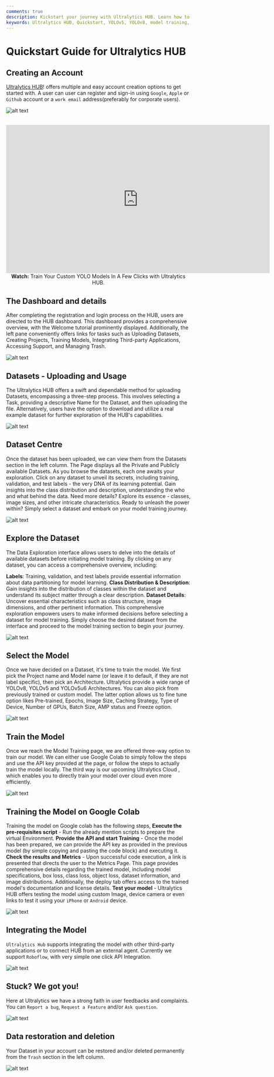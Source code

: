 ```yaml
---
comments: true
description: Kickstart your journey with Ultralytics HUB. Learn how to train and deploy YOLOv5 and YOLOv8 models in seconds with our Quickstart guide.
keywords: Ultralytics HUB, Quickstart, YOLOv5, YOLOv8, model training, quick deployment, drag-and-drop interface, real-time object detection
---
```


# Quickstart Guide for Ultralytics HUB

## Creating an Account

[Ultralytics HUB](https://hub.ultralytics.com/)! offers multiple and easy account creation options to get started with. A user can user can register and sign-in using `Google`, `Apple` or `Github` account or a `work email` address(preferably for corporate users).

![alt text](/docs/en/hub/screenshots/Signin-page.png)

<p align="center">
  <br>
  <iframe loading="lazy" width="720" height="405" src="https://www.youtube.com/embed/lveF9iCMIzc?si=_Q4WB5kMB5qNe7q6"
    title="YouTube video player" frameborder="0"
    allow="accelerometer; autoplay; clipboard-write; encrypted-media; gyroscope; picture-in-picture; web-share"
    allowfullscreen>
  </iframe>
  <br>
  <strong>Watch:</strong> Train Your Custom YOLO Models In A Few Clicks with Ultralytics HUB.
</p>

## The Dashboard and details

After completing the registration and login process on the HUB, users are directed to the HUB dashboard. This dashboard provides a comprehensive overview, with the Welcome tutorial prominently displayed. Additionally, the left pane conveniently offers links for tasks such as Uploading Datasets, Creating Projects, Training Models, Integrating Third-party Applications, Accessing Support, and Managing Trash.

![alt text](/docs/en/hub/screenshots/Dashboard.png)

## Datasets - Uploading and Usage

The Ultralytics HUB offers a swift and dependable method for uploading Datasets, encompassing a three-step process. This involves selecting a Task, providing a descriptive Name for the Dataset, and then uploading the file. Alternatively, users have the option to download and utilize a real example dataset for further exploration of the HUB's capabilities.

![alt text](/docs/en/hub/screenshots/Upload%20Dataset.png)

## Dataset Centre

Once the dataset has been uploaded, we can view them from the Datasets section in the left column. The Page displays all the Private and Publicly available Datasets.
As you browse the datasets, each one awaits your exploration. Click on any dataset to unveil its secrets, including training, validation, and test labels - the very DNA of its learning potential. Gain insights into the class distribution and description, understanding the who and what behind the data. Need more details? Explore its essence - classes, image sizes, and other intricate characteristics. Ready to unleash the power within? Simply select a dataset and embark on your model training journey.

![alt text](/docs/en/hub/screenshots/Dataset%20Centre.png)

## Explore the Dataset

The Data Exploration interface allows users to delve into the details of available datasets before initiating model training. By clicking on any dataset, you can access a comprehensive overview, including:

**Labels**: Training, validation, and test labels provide essential information about data partitioning for model learning.
**Class Distribution & Description**: Gain insights into the distribution of classes within the dataset and understand its subject matter through a clear description.
**Dataset Details**: Uncover essential characteristics such as class structure, image dimensions, and other pertinent information.
This comprehensive exploration empowers users to make informed decisions before selecting a dataset for model training. Simply choose the desired dataset from the interface and proceed to the model training section to begin your journey.

![alt text](/docs/en/hub/screenshots/Dataset%20Centre.png)

## Select the Model

Once we have decided on a Dataset, it's time to train the model. We first pick the Project name and Model name (or leave it to default, if they are not label specific), then pick an Architecture. Ultralytics provide a wide range of YOLOv8, YOLOv5 and YOLOv5u6 Architectures. You can also pick from previously trained or custom model.
The latter option allows us to fine tune option likes Pre-trained, Epochs, Image Size, Caching Strategy, Type of Device, Number of GPUs, Batch Size, AMP status and Freeze option.

![alt text](/docs/en/hub/screenshots/Training%20a%20Model.png)

## Train the Model

Once we reach the Model Training page, we are offered three-way option to train our model. We can either use Google Colab to simply follow the steps and use the API key provided at the page, or follow the steps to actually train the model locally. The third way is our upcoming Ultralytics Cloud , which enables you to directly train your model over cloud even more efficiently.

![alt text](/docs/en/hub/screenshots/Training%20Options.png)

## Training the Model on Google Colab

Training the model on Google colab has the following steps,
**Execute the pre-requisites script** - Run the already mention scripts to prepare the virtual Environment.
**Provide the API and start Training** - Once the model has been prepared, we can provide the API key as provided in the previous model (by simple copying and pasting the code block) and executing it.
**Check the results and Metrics** - Upon successful code execution, a link is presented that directs the user to the Metrics Page. This page provides comprehensive details regarding the trained model, including model specifications, box loss, class loss, object loss, dataset information, and image distributions. Additionally, the deploy tab offers access to the trained model's documentation and license details.
**Test your model** - Ultralytics HUB offers testing the model using custom Image, device camera or even links to test it using your `iPhone` or `Android` device.

![alt text](/docs/en/hub/screenshots/Google_Colab.png)

## Integrating the Model

`Ultralytics Hub` supports integrating the model with other third-party applications or to connect HUB from an external agent. Currently we support `Roboflow`, with very simple one click API Integration.

![alt text](/docs/en/hub/screenshots/Integrations.png)

## Stuck? We got you!

Here at Ultralytics we have a strong faith in user feedbacks and complaints. You can `Report a bug`, `Request a Feature` and/or `Ask question`.

![alt text](/docs/en/hub/screenshots/Support%20Page.png)

## Data restoration and deletion

Your Dataset in your account can be restored and/or deleted permanently from the `Trash` section in the left column.

![alt text](/docs/en/hub/screenshots/Trash.png)
